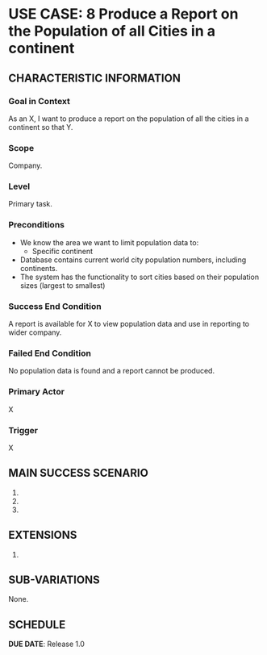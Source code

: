 # USE CASE: 8 Produce a Report on the Population of all Cities in a continent

## CHARACTERISTIC INFORMATION

### Goal in Context

As an X, I want to produce a report on the population of all the cities in a continent so that Y.

### Scope

Company.

### Level

Primary task.

### Preconditions

- We know the area we want to limit population data to:
    - Specific continent
- Database contains current world city population numbers, including continents.
- The system has the functionality to sort cities based on their population sizes (largest to smallest)

### Success End Condition

A report is available for X to view population data and use in reporting to wider company.

### Failed End Condition

No population data is found and a report cannot be produced.

### Primary Actor

X

### Trigger

X

## MAIN SUCCESS SCENARIO

1.
2.
3.

## EXTENSIONS

1.

## SUB-VARIATIONS

None.

## SCHEDULE

**DUE DATE**: Release 1.0